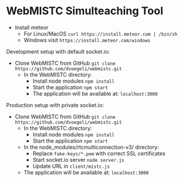 # WebMISTC Simulteaching Tool

- Install meteor
    - For Linux/MacOS `curl https://install.meteor.com | /bin/sh`
    - Windows visit `https://install.meteor.com/windows`

Development setup with default socket.io:
- Clone WebMISTC from GitHub `git clone https://github.com/dvoegeli/webmistc.git`
    - In the WebMISTC directory:
        - Install node modules `npm install`
        - Start the application `npm start`
        - The application will be available at: `localhost:3000`

Production setup with private socket.io:
- Clone WebMISTC from GitHub `git clone https://github.com/dvoegeli/webmistc.git`
    - In the WebMISTC directory:
        - Install node modules `npm install`
        - Start the application `npm start`
    - In the node_modules/rtcmulticonnection-v3/ directory:
        - Replace `fake-keys/*.pem` with correct SSL certificates
        - Start socket.io server `node server.js`
        - Update URL in `client/mistc.js`
    - The application will be available at: `localhost:3000`
